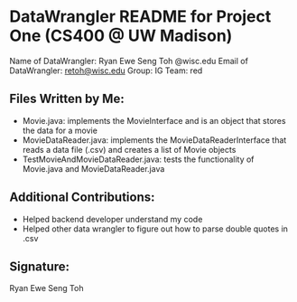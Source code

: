 DataWrangler README for Project One (CS400 @ UW Madison)
========================================================

Name of DataWrangler: Ryan Ewe Seng Toh
@wisc.edu Email of DataWrangler: retoh@wisc.edu
Group: IG
Team: red

Files Written by Me:
--------------------
 - Movie.java: implements the MovieInterface and is an object that stores the data for a movie
 - MovieDataReader.java: implements the MovieDataReaderInterface that reads a data file (.csv) and creates a list of Movie objects
 - TestMovieAndMovieDataReader.java: tests the functionality of Movie.java and MovieDataReader.java

Additional Contributions:
-------------------------
 - Helped backend developer understand my code
 - Helped other data wrangler to figure out how to parse double quotes in .csv

Signature:
----------
Ryan Ewe Seng Toh
 
